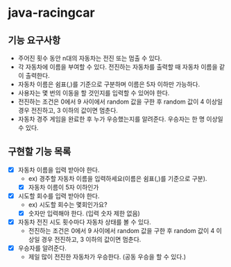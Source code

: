 # java-racingcar

## 기능 요구사항
* 주어진 횟수 동안 n대의 자동차는 전진 또는 멈출 수 있다.
* 각 자동차에 이름을 부여할 수 있다. 전진하는 자동차를 출력할 때 자동차 이름을 같이 출력한다.
* 자동차 이름은 쉼표(,)를 기준으로 구분하며 이름은 5자 이하만 가능하다.
* 사용자는 몇 번의 이동을 할 것인지를 입력할 수 있어야 한다.
* 전진하는 조건은 0에서 9 사이에서 random 값을 구한 후 random 값이 4 이상일 경우 전진하고, 3 이하의 값이면 멈춘다.
* 자동차 경주 게임을 완료한 후 누가 우승했는지를 알려준다. 우승자는 한 명 이상일 수 있다.

## 구현할 기능 목록
- [x] 자동차 이름을 입력 받아야 한다.
  * ex) 경주할 자동차 이름을 입력하세요(이름은 쉼표(,)를 기준으로 구분).
  * [x] 자동차 이름이 5자 이하인가
- [x] 시도할 회수를 입력 받아야 한다.
  - ex) 시도할 회수는 몇회인가요?
  - [x] 숫자만 입력해야 한다. (입력 숫자 제한 없음)
- [x] 자동차 전진 시도 횟수마다 자동차 상태를 볼 수 있다.
  * 전진하는 조건은 0에서 9 사이에서 random 값을 구한 후 random 값이 4 이상일 경우 전진하고, 3 이하의 값이면 멈춘다.
- [x] 우승자를 알려준다.
  - 제일 많이 전진한 자동차가 우승한다. (공동 우승을 할 수 있다.)